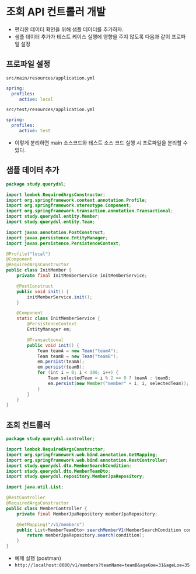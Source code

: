 # 조회 API 컨트롤러 개발
- 편리한 데이터 확인을 위해 샘플 데이터를 추가하자.
- 샘플 데이터 추가가 테스트 케이스 실행에 영향을 주지 않도록 다음과 같이 프로파일 설정
## 프로파일 설정
`src/main/resources/application.yml`
```yaml
spring:
  profiles:
     active: local
```
`src/test/resources/application.yml`
```yaml
spring:
  profiles:
     active: test
```
- 이렇게 분리하면 main 소스코드와 테스트 소스 코드 실행 시 프로파일을 분리할 수 있다.

## 샘플 데이터 추가
```java
package study.querydsl;

import lombok.RequiredArgsConstructor;
import org.springframework.context.annotation.Profile;
import org.springframework.stereotype.Component;
import org.springframework.transaction.annotation.Transactional;
import study.querydsl.entity.Member;
import study.querydsl.entity.Team;

import javax.annotation.PostConstruct;
import javax.persistence.EntityManager;
import javax.persistence.PersistenceContext;

@Profile("local")
@Component
@RequiredArgsConstructor
public class InitMember {
    private final InitMemberService initMemberService;

    @PostConstruct
    public void init() {
        initMemberService.init();
    }

    @Component
    static class InitMemberService {
        @PersistenceContext
        EntityManager em;

        @Transactional
        public void init() {
            Team teamA = new Team("teamA");
            Team teamB = new Team("teamB");
            em.persist(teamA);
            em.persist(teamB);
            for (int i = 0; i < 100; i++) {
                Team selectedTeam = i % 2 == 0 ? teamA : teamB;
                em.persist(new Member("member" + i, i, selectedTeam));
            }
        }
    }
}
```
## 조회 컨트롤러
```java
package study.querydsl.controller;

import lombok.RequiredArgsConstructor;
import org.springframework.web.bind.annotation.GetMapping;
import org.springframework.web.bind.annotation.RestController;
import study.querydsl.dto.MemberSearchCondition;
import study.querydsl.dto.MemberTeamDto;
import study.querydsl.repository.MemberJpaRepository;

import java.util.List;

@RestController
@RequiredArgsConstructor
public class MemberController {
    private final MemberJpaRepository memberJpaRepository;

    @GetMapping("/v1/members")
    public List<MemberTeamDto> searchMemberV1(MemberSearchCondition condition) {
        return memberJpaRepository.search(condition);
    }
}
```
- 예제 실행 (postman)
- `http://localhost:8080/v1/members?teamName=teamB&ageGoe=31&ageLoe=35`